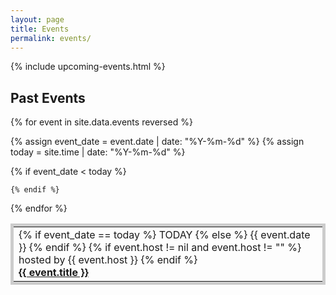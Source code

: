 ```yaml
---
layout: page
title: Events
permalink: events/
---
```


{% include upcoming-events.html %}

## Past Events

<table width="100%" style="border: 5px solid #ccc; border-collapse: collapse;">
{% for event in site.data.events reversed %}

 {% assign event_date = event.date | date: "%Y-%m-%d" %}
 {% assign today = site.time | date: "%Y-%m-%d" %}
  
 {% if event_date < today %}


  <tr>
        <td>
          {% if event_date == today %}
            <span class="today-label">TODAY</span>
          {% else %}
            <span class="label">{{ event.date }}</span>
          {% endif %}
          {% if event.host != nil and event.host != "" %}
            <span class="label">hosted by {{ event.host }}</span>
          {% endif %}
          <br>
          <strong><a href="{{ event.title | datapage_url: 'meetup' | remove: '.html' }}">{{ event.title }}</a></strong>
        </td>
      </tr>


    {% endif %}

{% endfor %}
</table>